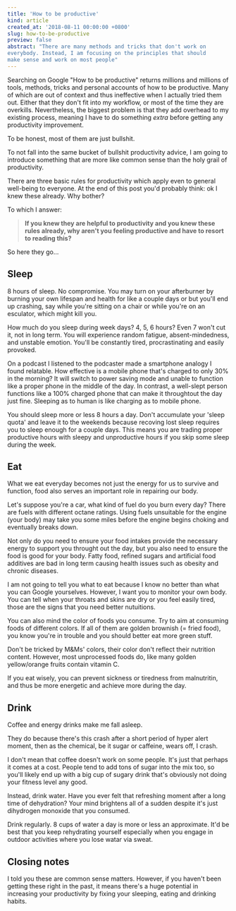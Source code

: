 ```yaml
---
title: 'How to be productive'
kind: article
created_at: '2018-08-11 00:00:00 +0800'
slug: how-to-be-productive
preview: false
abstract: "There are many methods and tricks that don't work on
everybody. Instead, I am focusing on the principles that should
make sense and work on most people"
---
```


Searching on Google "How to be productive" returns millions and millions
of tools, methods, tricks and personal accounts of how to be productive.
Many of which are out of context and thus ineffective when I actually
tried them out. Either that they don't fit into my workflow, or most of
the time they are overkills. Nevertheless, the biggest problem is that
they add overhead to my existing process, meaning I have to do something
*extra* before getting any productivity improvement.

To be honest, most of them are just bullshit.

To not fall into the same bucket of bullshit productivity advice, I am
going to introduce something that are more like common sense than the
holy grail of productivity.

There are three basic rules for productivity which apply even to general
well-being to everyone. At the end of this post you'd probably think: ok
I knew these already. Why bother?

To which I answer:

> **If you knew they are helpful to productivity and you knew these rules
> already, why aren't you feeling productive and have to resort to reading
> this?**

So here they go...

## Sleep

8 hours of sleep. No compromise. You may turn on your afterburner by
burning your own lifespan and health for like a couple days or but
you'll end up crashing, say while you're sitting on a chair or
while you're on an esculator, which might kill you.

How much do you sleep during week days? 4, 5, 6 hours? Even 7 won't cut
it, not in long term. You will experience random fatigue,
absent-mindedness, and unstable emotion. You'll be constantly tired,
procrastinating and easily provoked.

On a podcast I listened to the podcaster made a smartphone analogy I
found relatable. How effective is a mobile phone that's charged to only
30% in the morning? It will switch to power saving mode and unable to
function like a proper phone in the middle of the day. In contrast, a
well-slept person functions like a 100% charged phone that can make it
throughtout the day just fine. Sleeping as to human is like charging as
to mobile phone.

You should sleep more or less 8 hours a day. Don't accumulate your
'sleep quota' and leave it to the weekends because recoving lost sleep
requires you to sleep enough for a couple days. This means you are
trading proper productive hours with sleepy and unproductive hours if
you skip some sleep during the week.

## Eat

What we eat everyday becomes not just the energy for us to survive and
function, food also serves an important role in repairing our body.

Let's suppose you're a car, what kind of fuel do you burn every day?
There are fuels with different octane ratings. Using fuels unsuitable
for the engine (your body) may take you some miles before the engine
begins choking and eventually breaks down.

Not only do you need to ensure your food intakes provide the necessary
energy to support you throught out the day, but you also need to ensure
the food is good for your body. Fatty food, refined sugars and
artificial food additives are bad in long term causing health issues
such as obesity and chronic diseases.

I am not going to tell you what to eat because I know no better than
what you can Google yourselves. However, I want you to monitor your own
body. You can tell when your throats and skins are dry or you feel
easily tired, those are the signs that you need better nutuitions.

You can also mind the color of foods you consume. Try to aim at
consuming foods of different colors. If all of them are golden
brownish (= fried food), you know you're in trouble and you should
better eat more green stuff.

Don't be tricked by M&Ms' colors, their color don't reflect their
nutrition content. However, most unprocessed foods do, like many
golden yellow/orange fruits contain vitamin C.

If you eat wisely, you can prevent sickness or tiredness from
malnutritin, and thus be more energetic and achieve more during the day.

## Drink

Coffee and energy drinks make me fall asleep.

They do because there's this crash after a short period of hyper alert
moment, then as the chemical, be it sugar or caffeine, wears off, I
crash.

I don't mean that coffee doesn't work on some people. It's just that
perhaps it comes at a cost. People tend to add tons of sugar into the
mix too, so you'll likely end up with a big cup of sugary drink that's
obviously not doing your fitness level any good.

Instead, drink water. Have you ever felt that refreshing moment after a
long time of dehydration? Your mind brightens all of a sudden despite
it's just dihydrogen monoxide that you consumed.

Drink regularly. 8 cups of water a day is more or less an approximate.
It'd be best that you keep rehydrating yourself especially when you
engage in outdoor activities where you lose watar via sweat.

## Closing notes

I told you these are common sense matters. However, if you haven't been
getting these right in the past, it means there's a huge potential in
increasing your productivity by fixing your sleeping, eating and
drinking habits.
